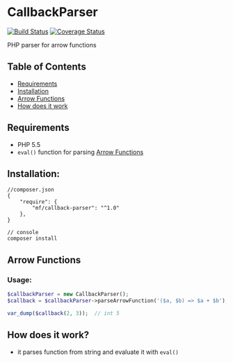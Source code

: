 CallbackParser
==============

[![Build Status](https://travis-ci.org/MortalFlesh/CallbackParser.svg?branch=master)](https://travis-ci.org/MortalFlesh/CallbackParser)
[![Coverage Status](https://coveralls.io/repos/github/MortalFlesh/CallbackParser/badge.svg?branch=master)](https://coveralls.io/github/MortalFlesh/CallbackParser?branch=master)

PHP parser for arrow functions

## Table of Contents
- [Requirements](#requirements)
- [Installation](#installation)
- [Arrow Functions](#arrow-functions)
- [How does it work](#how-does-it-work)

## <a name="requirements"></a>Requirements
- PHP 5.5
- `eval()` function for parsing [Arrow Functions](#arrow-functions)


## <a name="installation"></a>Installation:
```
//composer.json
{
    "require": {
        "mf/callback-parser": "^1.0"
    },
}

// console
composer install
```


## <a name="arrow-functions"></a>Arrow Functions

### Usage:
```php
$callbackParser = new CallbackParser();
$callback = $callbackParser->parseArrowFunction('($a, $b) => $a + $b');

var_dump($callback(2, 3));  // int 5
```

## <a name="how-does-it-work"></a>How does it work?
- it parses function from string and evaluate it with `eval()`
